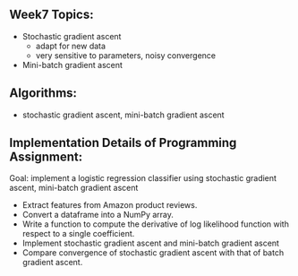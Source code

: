 ## Week7 Topics:
* Stochastic gradient ascent
  - adapt for new data
  - very sensitive to parameters, noisy convergence
* Mini-batch gradient ascent 

## Algorithms: 
* stochastic gradient ascent, mini-batch gradient ascent


## Implementation Details of Programming Assignment:

Goal: implement a logistic regression classifier using stochastic gradient ascent, mini-batch gradient ascent

 * Extract features from Amazon product reviews.
 * Convert a dataframe into a NumPy array.
 * Write a function to compute the derivative of log likelihood function with respect to a single coefficient.
 * Implement stochastic gradient ascent and mini-batch gradient ascent
 * Compare convergence of stochastic gradient ascent with that of batch gradient ascent.

